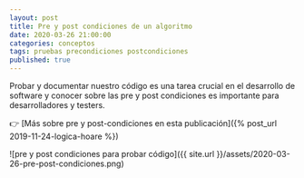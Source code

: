 ```yaml
---
layout: post
title: Pre y post condiciones de un algoritmo
date: 2020-03-26 21:00:00
categories: conceptos
tags: pruebas precondiciones postcondiciones
published: true
---
```



Probar y documentar nuestro código es una tarea crucial en el desarrollo de software y conocer sobre las pre y post condiciones es importante para desarrolladores y testers.

👉 [Más sobre pre y post-condiciones en esta publicación]({% post_url 2019-11-24-logica-hoare %})

![pre y post condiciones para probar código]({{ site.url }}/assets/2020-03-26-pre-post-condiciones.png)
